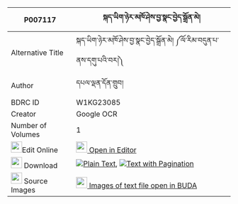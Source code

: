 |P007117|སྐད་ཡིག་ཉེར་མཁོ་ཤེས་བྱ་སྣང་བྱེད་སྒྲོན་མེ། 
| --- | --- 
|Alternative Title |སྐད་ཡིག་ཉེར་མཁོ་ཤེས་བྱ་སྣང་བྱེད་སྒྲོན་མེ། ༼ལོ་རིམ་བདུན་པ་ནས་དགུ་པའི་བར།༽
|Author| དཔལ་ལྡན་དོན་གྲུབ།
|BDRC ID | W1KG23085
|Creator | Google OCR
|Number of Volumes| 1
|<img width="25" src="https://img.icons8.com/color/25/000000/edit-property.png">Edit Online| [<img width="25" src="https://avatars.githubusercontent.com/u/45091458?s=200&v=4"> Open in Editor](http://editor.openpecha.org/P007117)
|<img width="25" src="https://img.icons8.com/fluent/48/000000/download-2.png"/>  Download | [![](https://img.icons8.com/color/20/000000/txt.png)Plain Text](https://github.com/Openpecha/P007117/releases/download/v1/keyik_nyer_kho_sheja_nangje_dr_plain_P007117.zip), [![](https://img.icons8.com/color/20/000000/txt.png)Text with Pagination](https://github.com/Openpecha/P007117/releases/download/v1/keyik_nyer_kho_sheja_nangje_dr_pages_P007117.zip)
|<img width="25" src="https://img.icons8.com/plasticine/100/000000/pictures-folder.png"/>  Source Images | [<img width="25" src="https://library.bdrc.io/icons/BUDA-small.svg"> Images of text file open in BUDA](https://library.bdrc.io/show/bdr:W1KG23085)